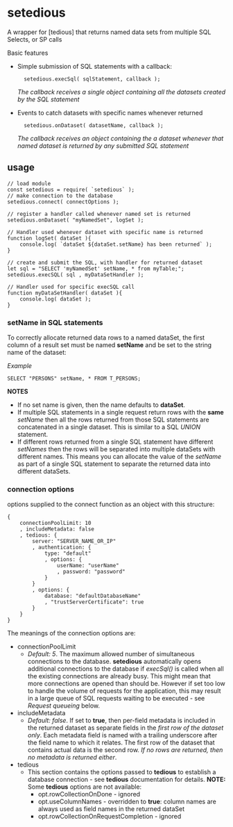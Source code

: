 # setedious
A wrapper for [tedious] that returns named data sets from multiple SQL Selects, or SP calls

Basic features
* Simple submission of SQL statements with a callback:
    
        setedious.execSql( sqlStatement, callback );
    *The callback receives a single object containing all the datasets created by the SQL statement*

* Events to catch datasets with specific names whenever returned
    
        setedious.onDataset( datasetName, callback );
    *The callback receives an object containing the a dataset whenever that named dataset is returned by any submitted SQL statement*
    

## usage

    // load module
    const setedious = require( `setedious` );
    // make connection to the database
    setedious.connect( connectOptions );

    // register a handler called whenever named set is returned
    setedious.onDataset( "myNamedSet", logSet );
    
    // Handler used whenever dataset with specific name is returned
    function logSet( dataSet ){
        console.log( `dataSet ${dataSet.setName} has been returned` );
    }

    // create and submit the SQL, with handler for returned dataset
    let sql = "SELECT 'myNamedSet' setName, * from myTable;";
    setedious.execSQL( sql , myDataSetHandler );

    // Handler used for specific execSQL call
    function myDataSetHandler( dataSet ){
        console.log( dataSet );
    }
### setName in SQL statements
To correctly allocate returned data rows to a named dataSet, the first column of a result set must be named **setName** and be set to the string name of the dataset:

*Example*

    SELECT "PERSONS" setName, * FROM T_PERSONS;
**NOTES**
 * If no set name is given, then the name defaults to **dataSet**. 
* If multiple SQL statements in a single request return rows with the **same** *setName* then all the rows returned from those SQL statements are concatenated in a single dataset. This is similar to a SQL *UNION* statement.
* If different rows returned from a single SQL statement have different *setNames* then the rows will be separated into multiple dataSets with different names. This means you can allocate the value of the *setName* as part of a single SQL statement to separate the returned data into different dataSets.

### connection options
options supplied to the connect function as an object with this structure:

    {
        connectionPoolLimit: 10
        , includeMetadata: false 
        , tedious: {
            server: "SERVER_NAME_OR_IP"
            , authentication: {
                type: "default"
                , options: { 
                    userName: "userName"
                    , password: "password"
                }
            }
            , options: {
                database: "defaultDatabaseName"
                , "trustServerCertificate": true
            }
        }
    }

The meanings of the connection options are:
* connectionPoolLimit
    * *Default: 5*. The maximum allowed number of simultaneous connections to the database. **setedious** automatically opens additional connections to the database if *execSql()* is called when all the existing connections are already busy. This might mean that more connections are opened than should be. However if set too low to handle the volume of requests for the application, this may result in a large queue of SQL requests waiting to be executed - see *Request queueing* below.
* includeMetadata
    * *Default: false*. If set to **true**, then per-field metadata is included in the returned dataset as separate fields in the *first row of the dataset only*. Each metadata field is named with a trailing underscore after the field name to which it relates. The first row of the dataset that contains actual data is the second row. *If no rows are returned, then no metadata is returned either*.
* tedious
    * This section contains the options passed to **tedious** to establish a database connection - see **tedious** documentation for details. **NOTE:** Some **tedious** options are not available:
        * opt.rowCollectionOnDone - ignored
        * opt.useColumnNames - overridden to **true**: column names are always used as field names in the returned dataSet
        * opt.rowCollectionOnRequestCompletion - ignored
